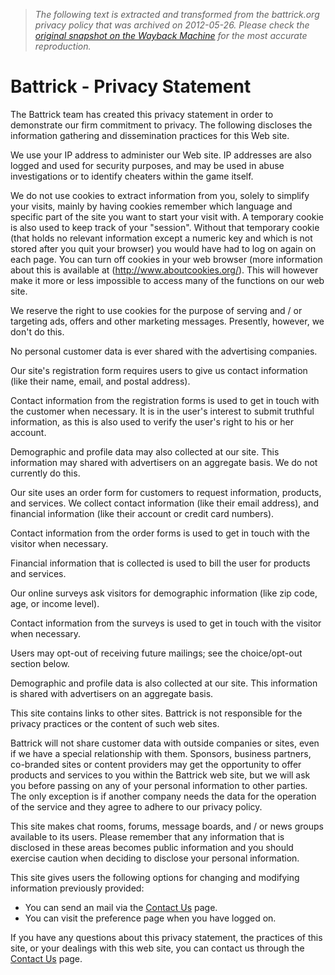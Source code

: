 > *The following text is extracted and transformed from the battrick.org privacy policy that was archived on 2012-05-26. Please check the [original snapshot on the Wayback Machine](https://web.archive.org/web/20120526221001id_/http%3A//www.battrick.org/nl/privacy.asp) for the most accurate reproduction.*

# Battrick - Privacy Statement

The Battrick team has created this privacy statement in order to demonstrate our firm commitment to privacy. The following discloses the information gathering and dissemination practices for this Web site.

We use your IP address to administer our Web site. IP addresses are also logged and used for security purposes, and may be used in abuse investigations or to identify cheaters within the game itself.

We do not use cookies to extract information from you, solely to simplify your visits, mainly by having cookies remember which language and specific part of the site you want to start your visit with. A temporary cookie is also used to keep track of your "session". Without that temporary cookie (that holds no relevant information except a numeric key and which is not stored after you quit your browser) you would have had to log on again on each page. You can turn off cookies in your web browser (more information about this is available at (<http://www.aboutcookies.org/>). This will however make it more or less impossible to access many of the functions on our web site.

We reserve the right to use cookies for the purpose of serving and / or targeting ads, offers and other marketing messages. Presently, however, we don't do this.

No personal customer data is ever shared with the advertising companies.

Our site's registration form requires users to give us contact information (like their name, email, and postal address).

Contact information from the registration forms is used to get in touch with the customer when necessary. It is in the user's interest to submit truthful information, as this is also used to verify the user's right to his or her account.

Demographic and profile data may also collected at our site. This information may shared with advertisers on an aggregate basis. We do not currently do this.

Our site uses an order form for customers to request information, products, and services. We collect contact information (like their email address), and financial information (like their account or credit card numbers).

Contact information from the order forms is used to get in touch with the visitor when necessary.

Financial information that is collected is used to bill the user for products and services.

Our online surveys ask visitors for demographic information (like zip code, age, or income level).

Contact information from the surveys is used to get in touch with the visitor when necessary.

Users may opt-out of receiving future mailings; see the choice/opt-out section below.

Demographic and profile data is also collected at our site. This information is shared with advertisers on an aggregate basis.

This site contains links to other sites. Battrick is not responsible for the privacy practices or the content of such web sites.

Battrick will not share customer data with outside companies or sites, even if we have a special relationship with them. Sponsors, business partners, co-branded sites or content providers may get the opportunity to offer products and services to you within the Battrick web site, but we will ask you before passing on any of your personal information to other parties. The only exception is if another company needs the data for the operation of the service and they agree to adhere to our privacy policy.

This site makes chat rooms, forums, message boards, and / or news groups available to its users. Please remember that any information that is disclosed in these areas becomes public information and you should exercise caution when deciding to disclose your personal information.

This site gives users the following options for changing and modifying information previously provided:

  * You can send an mail via the [Contact Us](https://web.archive.org/web/20120526221001id_/http%3A//www.battrick.org/nl/contact.asp) page.
  * You can visit the preference page when you have logged on.



If you have any questions about this privacy statement, the practices of this site, or your dealings with this web site, you can contact us through the [Contact Us](https://web.archive.org/web/20120526221001id_/http%3A//www.battrick.org/nl/contact.asp) page.
